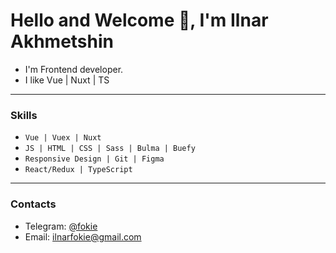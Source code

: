 # **Hello and Welcome 👋, I'm Ilnar Akhmetshin**

- I'm Frontend developer.
- I like Vue | Nuxt | TS

---

### **Skills**

- `Vue | Vuex | Nuxt `
- `JS | HTML | CSS | Sass | Bulma | Buefy `
- `Responsive Design | Git | Figma`
- `React/Redux | TypeScript `

---

<!--#### **Pet-project**

<!--* **[Pictures Store | React and TypeScript](https://github.com/Fokieeee/pictures-store-react-ts)**  
  Choose favorite picture and place the order. Fetching pictures API. Using UseReducer for cart Component. Adaptive Design. -->

<!--* **[Quiz Game | React](https://github.com/Fokieeee/quizz-game-react)**  
  Fetching and decoding API. All questions are in one page. You can switch answer, and check the correct answer after checking results  

* **[Portfolio Website](https://github.com/Fokieeee/portfolio-website)**  
  This is my Portfolio site with responsive design and BEM metodology -->

### **Contacts**

- Telegram: [@fokie](https://t.me/fokie)
- Email: [ilnarfokie@gmail.com](mailto:ilnarfokie@gmail.com)


